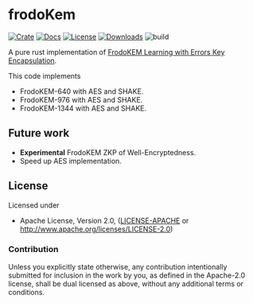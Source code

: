 # frodoKem

[![Crate][crate-image]][crate-link]
[![Docs][docs-image]][docs-link]
[![License][license-image]](LICENSE-APACHE)
[![Downloads][downloads-image]][crate-link]
![build](https://github.com/mikelodder7/frodoKem/workflows/frodo-kem/badge.svg)

A pure rust implementation of [FrodoKEM Learning with Errors Key Encapsulation](https://frodokem.org/files/FrodoKEM-specification-20210604.pdf).

This code implements

- FrodoKEM-640 with AES and SHAKE.
- FrodoKEM-976 with AES and SHAKE.
- FrodoKEM-1344 with AES and SHAKE.

## Future work

- **Experimental** FrodoKEM ZKP of Well-Encryptedness.
- Speed up AES implementation.

## License

Licensed under

 * Apache License, Version 2.0, ([LICENSE-APACHE](LICENSE-APACHE) or http://www.apache.org/licenses/LICENSE-2.0)

### Contribution

Unless you explicitly state otherwise, any contribution intentionally
submitted for inclusion in the work by you, as defined in the Apache-2.0
license, shall be dual licensed as above, without any additional terms or
conditions.

[//]: # (badges)

[crate-image]: https://img.shields.io/crates/v/frodo-kem-rs.svg
[crate-link]: https://crates.io/crates/frodo-kem-rs
[docs-image]: https://docs.rs/frodo-kem-rs/badge.svg
[docs-link]: https://docs.rs/frodo-kem-rs/
[license-image]: https://img.shields.io/badge/license-Apache2.0-blue.svg
[downloads-image]: https://img.shields.io/crates/d/frodo-kem-rs.svg
